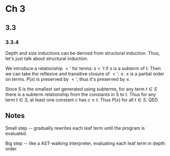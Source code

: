 # Ch 3

## 3.3

### 3.3.4

Depth and size inductions can be derived from structural induction. Thus, let's just talk about structural induction.

We introduce a relationship $<'$ for terms: $s <' t$ if $s$ is a subterm of $t$. Then we can take the reflexive and transitive closure of $<'$: $\le$. $\le$ is a partial order on terms. $P(x)$ is preserved by $<'$, thus it's preserved by $\le$.

Since S is the smallest set generated using subterms, for any term $t \in S$ there is a subterm relationship from the constants in S to t. Thus for any term $t \in S$, at least one constant $c$ has $c \le t$. Thus $P(x)$ for all $t \in S$. QED.

## Notes

Small step -- gradually rewrites each leaf term until the program is evaluated.

Big step -- like a AST-walking interpreter, evaluating each leaf term in depth order.
